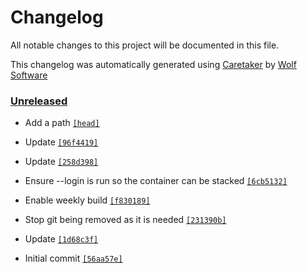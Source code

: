 # Changelog

All notable changes to this project will be documented in this file.


This changelog was automatically generated using [Caretaker](https://github.com/DevelopersToolbox/caretaker) by [Wolf Software](https://github.com/WolfSoftware)

### [Unreleased](https://github.com/DockerToolbox/anyenv/commits/master)

- Add a path [`[head]`](https://github.com/DockerToolbox/anyenv/commit/)

- Update [`[96f4419]`](https://github.com/DockerToolbox/anyenv/commit/96f4419fb46405be83f24315785890b51ccb9c6e)

- Update [`[258d398]`](https://github.com/DockerToolbox/anyenv/commit/258d398588a3167bd2cda21b315dc465504ac9a7)

- Ensure --login is run so the container can be stacked [`[6cb5132]`](https://github.com/DockerToolbox/anyenv/commit/6cb5132447c32436b300286686a6d8a49a095551)

- Enable weekly build [`[f830189]`](https://github.com/DockerToolbox/anyenv/commit/f830189383c81146ec373961a0262728bb92cc7d)

- Stop git being removed as it is needed [`[231390b]`](https://github.com/DockerToolbox/anyenv/commit/231390b0253c4d08ae0bb523f04644a05c1a0d06)

- Update [`[1d68c3f]`](https://github.com/DockerToolbox/anyenv/commit/1d68c3f0038634e41bd75b1792d2a676156cd8e9)

- Initial commit [`[56aa57e]`](https://github.com/DockerToolbox/anyenv/commit/56aa57e05bab64bc7ff98ee08cca1620a7918e4a)

